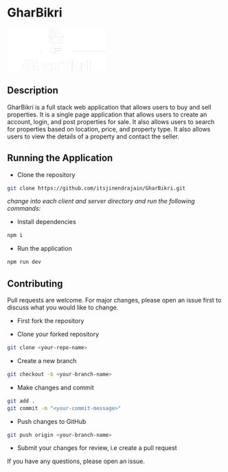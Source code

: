 # GharBikri

<img src="./client/src/assets/Images/GharBikri-logos_white.png" height=100/>

## Description

GharBikri is a full stack web application that allows users to buy and sell properties. It is a single page application that allows users to create an account, login, and post properties for sale. It also allows users to search for properties based on location, price, and property type. It also allows users to view the details of a property and contact the seller.

## Running the Application

- Clone the repository

```bash
git clone https://github.com/itsjinendrajain/GharBikri.git
```

_change into each client and server directory and run the following commands:_<br/>

- Install dependencies

```bash
npm i
```

- Run the application

```bash
npm run dev
```

## Contributing

Pull requests are welcome. For major changes, please open an issue first to discuss what you would like to change.

- First fork the repository

- Clone your forked repository

```bash
git clone <your-repo-name>
```

- Create a new branch

```bash
git checkout -b <your-branch-name>
```

- Make changes and commit

```bash
git add .
git commit -m "<your-commit-message>"
```

- Push changes to GitHub

```bash
git push origin <your-branch-name>
```

- Submit your changes for review, i.e create a pull request

If you have any questions, please open an issue.
